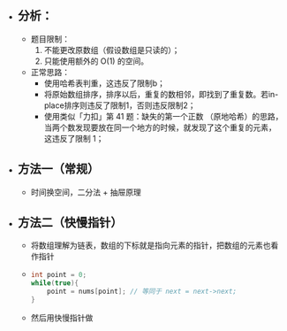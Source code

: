 - ## 分析：
  - 题目限制：
     1. 不能更改原数组（假设数组是只读的）；
     2. 只能使用额外的 O(1) 的空间。
  - 正常思路：
    - 使用哈希表判重，这违反了限制b；
    - 将原始数组排序，排序以后，重复的数相邻，即找到了重复数。若in-place排序则违反了限制1，否则违反限制2；
    - 使用类似「力扣」第 41 题：缺失的第一个正数 （原地哈希）的思路，当两个数发现要放在同一个地方的时候，就发现了这个重复的元素，这违反了限制 1；
- ## 方法一（常规）
  - 时间换空间，二分法 + 抽屉原理
- ## 方法二（快慢指针）
  - 将数组理解为链表，数组的下标就是指向元素的指针，把数组的元素也看作指针
  - ```Java
    int point = 0;
    while(true){
        point = nums[point]; // 等同于 next = next->next; 
    }
    ```
  - 然后用快慢指针做